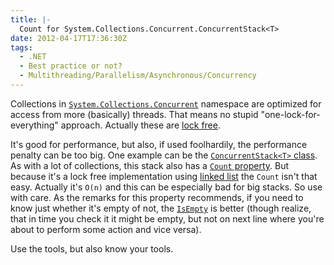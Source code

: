 ```yaml
---
title: |-
  Count for System.Collections.Concurrent.ConcurrentStack<T>
date: 2012-04-17T17:36:30Z
tags:
  - .NET
  - Best practice or not?
  - Multithreading/Parallelism/Asynchronous/Concurrency
---
```

Collections in [`System.Collections.Concurrent`][1] namespace are optimized for access from more (basically) threads. That means no stupid "one-lock-for-everything" approach. Actually these are [lock free][2].

It's good for performance, but also, if used foolhardily, the performance penalty can be too big. One example can be the [`ConcurrentStack<T>` class][3]. As with a lot of collections, this stack also has a [`Count` property][4]. But because it's a lock free implementation using [linked list][5] the `Count` isn't that easy. Actually it's `O(n)` and this can be especially bad for big stacks. So use with care. As the remarks for this property recommends, if you need to know just whether it's empty of not, the [`IsEmpty`][6] is better (though realize, that in time you check it it might be empty, but not on next line where you're about to perform some action and vice versa).

Use the tools, but also know your tools.

[1]: http://msdn.microsoft.com/en-us/library/dd287108.aspx
[2]: http://en.wikipedia.org/wiki/Non-blocking_algorithm#Lock-freedom
[3]: http://msdn.microsoft.com/en-us/library/dd267331.aspx
[4]: http://msdn.microsoft.com/en-us/library/dd287185.aspx
[5]: http://en.wikipedia.org/wiki/Linked_list
[6]: http://msdn.microsoft.com/en-us/library/dd267246.aspx